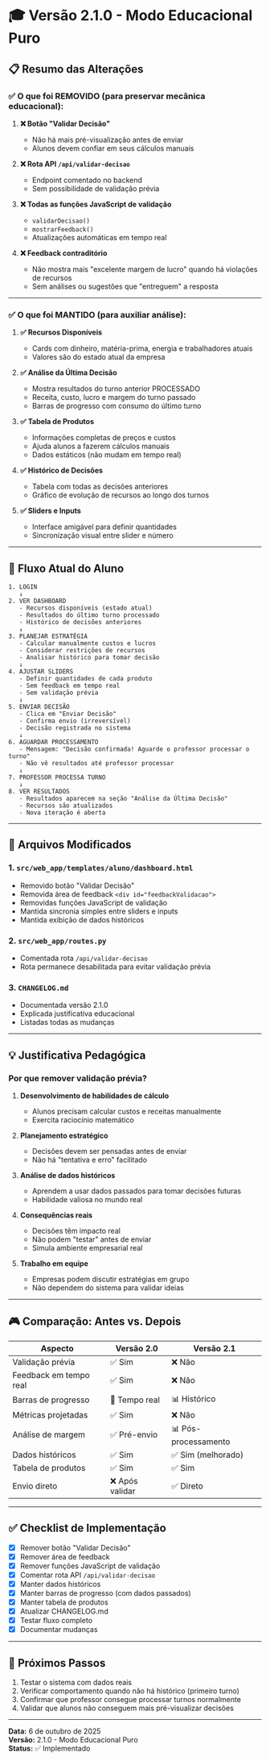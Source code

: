 # 🎓 Versão 2.1.0 - Modo Educacional Puro

## 📋 Resumo das Alterações

### ✅ O que foi REMOVIDO (para preservar mecânica educacional):

1. **❌ Botão "Validar Decisão"**
   - Não há mais pré-visualização antes de enviar
   - Alunos devem confiar em seus cálculos manuais

2. **❌ Rota API `/api/validar-decisao`**
   - Endpoint comentado no backend
   - Sem possibilidade de validação prévia

3. **❌ Todas as funções JavaScript de validação**
   - `validarDecisao()`
   - `mostrarFeedback()`
   - Atualizações automáticas em tempo real

4. **❌ Feedback contraditório**
   - Não mostra mais "excelente margem de lucro" quando há violações de recursos
   - Sem análises ou sugestões que "entreguem" a resposta

---

### ✅ O que foi MANTIDO (para auxiliar análise):

1. **✅ Recursos Disponíveis**
   - Cards com dinheiro, matéria-prima, energia e trabalhadores atuais
   - Valores são do estado atual da empresa

2. **✅ Análise da Última Decisão**
   - Mostra resultados do turno anterior PROCESSADO
   - Receita, custo, lucro e margem do turno passado
   - Barras de progresso com consumo do último turno

3. **✅ Tabela de Produtos**
   - Informações completas de preços e custos
   - Ajuda alunos a fazerem cálculos manuais
   - Dados estáticos (não mudam em tempo real)

4. **✅ Histórico de Decisões**
   - Tabela com todas as decisões anteriores
   - Gráfico de evolução de recursos ao longo dos turnos

5. **✅ Sliders e Inputs**
   - Interface amigável para definir quantidades
   - Sincronização visual entre slider e número

---

## 🎯 Fluxo Atual do Aluno

```
1. LOGIN
   ↓
2. VER DASHBOARD
   - Recursos disponíveis (estado atual)
   - Resultados do último turno processado
   - Histórico de decisões anteriores
   ↓
3. PLANEJAR ESTRATÉGIA
   - Calcular manualmente custos e lucros
   - Considerar restrições de recursos
   - Analisar histórico para tomar decisão
   ↓
4. AJUSTAR SLIDERS
   - Definir quantidades de cada produto
   - Sem feedback em tempo real
   - Sem validação prévia
   ↓
5. ENVIAR DECISÃO
   - Clica em "Enviar Decisão"
   - Confirma envio (irreversível)
   - Decisão registrada no sistema
   ↓
6. AGUARDAR PROCESSAMENTO
   - Mensagem: "Decisão confirmada! Aguarde o professor processar o turno"
   - Não vê resultados até professor processar
   ↓
7. PROFESSOR PROCESSA TURNO
   ↓
8. VER RESULTADOS
   - Resultados aparecem na seção "Análise da Última Decisão"
   - Recursos são atualizados
   - Nova iteração é aberta
```

---

## 🔧 Arquivos Modificados

### 1. `src/web_app/templates/aluno/dashboard.html`
- Removido botão "Validar Decisão"
- Removida área de feedback `<div id="feedbackValidacao">`
- Removidas funções JavaScript de validação
- Mantida sincronia simples entre sliders e inputs
- Mantida exibição de dados históricos

### 2. `src/web_app/routes.py`
- Comentada rota `/api/validar-decisao`
- Rota permanece desabilitada para evitar validação prévia

### 3. `CHANGELOG.md`
- Documentada versão 2.1.0
- Explicada justificativa educacional
- Listadas todas as mudanças

---

## 💡 Justificativa Pedagógica

### Por que remover validação prévia?

1. **Desenvolvimento de habilidades de cálculo**
   - Alunos precisam calcular custos e receitas manualmente
   - Exercita raciocínio matemático

2. **Planejamento estratégico**
   - Decisões devem ser pensadas antes de enviar
   - Não há "tentativa e erro" facilitado

3. **Análise de dados históricos**
   - Aprendem a usar dados passados para tomar decisões futuras
   - Habilidade valiosa no mundo real

4. **Consequências reais**
   - Decisões têm impacto real
   - Não podem "testar" antes de enviar
   - Simula ambiente empresarial real

5. **Trabalho em equipe**
   - Empresas podem discutir estratégias em grupo
   - Não dependem do sistema para validar ideias

---

## 🎮 Comparação: Antes vs. Depois

| Aspecto | Versão 2.0 | Versão 2.1 |
|---------|------------|------------|
| Validação prévia | ✅ Sim | ❌ Não |
| Feedback em tempo real | ✅ Sim | ❌ Não |
| Barras de progresso | 🔄 Tempo real | 📊 Histórico |
| Métricas projetadas | ✅ Sim | ❌ Não |
| Análise de margem | ✅ Pré-envio | 📊 Pós-processamento |
| Dados históricos | ✅ Sim | ✅ Sim (melhorado) |
| Tabela de produtos | ✅ Sim | ✅ Sim |
| Envio direto | ❌ Após validar | ✅ Direto |

---

## ✅ Checklist de Implementação

- [x] Remover botão "Validar Decisão"
- [x] Remover área de feedback
- [x] Remover funções JavaScript de validação
- [x] Comentar rota API `/api/validar-decisao`
- [x] Manter dados históricos
- [x] Manter barras de progresso (com dados passados)
- [x] Manter tabela de produtos
- [x] Atualizar CHANGELOG.md
- [x] Testar fluxo completo
- [x] Documentar mudanças

---

## 🚀 Próximos Passos

1. Testar o sistema com dados reais
2. Verificar comportamento quando não há histórico (primeiro turno)
3. Confirmar que professor consegue processar turnos normalmente
4. Validar que alunos não conseguem mais pré-visualizar decisões

---

**Data:** 6 de outubro de 2025  
**Versão:** 2.1.0 - Modo Educacional Puro  
**Status:** ✅ Implementado
